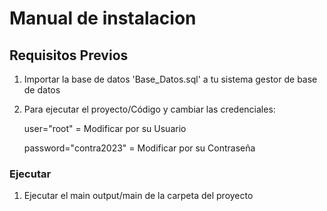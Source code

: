 # Manual de instalacion

## Requisitos Previos

1. Importar la base de datos 'Base_Datos.sql' a tu sistema gestor de base de datos

2. Para ejecutar el proyecto/Código y cambiar las credenciales:
   
    user="root" = Modificar por su Usuario
   
    password="contra2023" = Modificar por su Contraseña

### Ejecutar

1. Ejecutar el main output/main de la carpeta del proyecto

